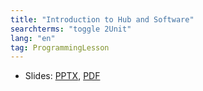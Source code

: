 ```yaml
---
title: "Introduction to Hub and Software"
searchterms: "toggle 2Unit"
lang: "en"
tag: ProgrammingLesson
---
```

 <ul>
 <li class="ng-binding">Slides:
 <a href="ProgrammingLessons/IntroductiontoHubandSoftware.pptx">PPTX</a>,
 <a href="ProgrammingLessons/IntroductiontoHubandSoftware.pdf">PDF</a>
 </li>
 </ul>
